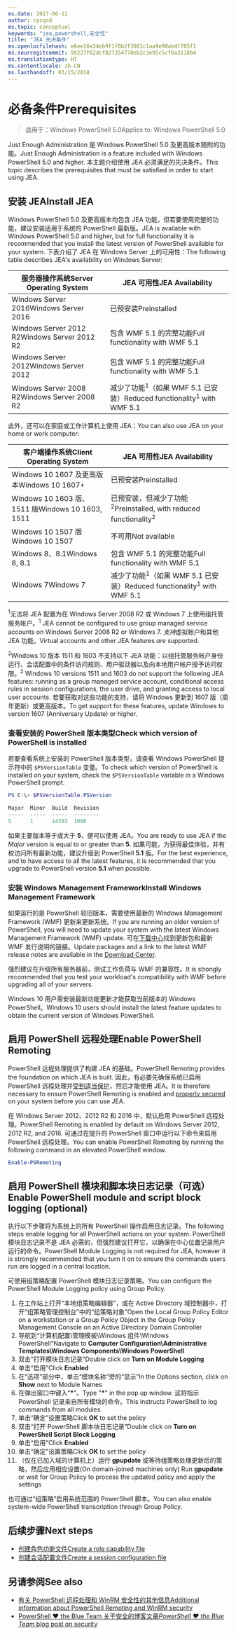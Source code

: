 ```yaml
---
ms.date: 2017-06-12
author: rpsqrd
ms.topic: conceptual
keywords: "jea,powershell,安全性"
title: "JEA 先决条件"
ms.openlocfilehash: e6ee16e34eb9f1f0b2f3601c1aa9e90ab4f785f1
ms.sourcegitcommit: 99227f62dcf827354770eb2c3e95c5cf6a3118b4
ms.translationtype: HT
ms.contentlocale: zh-CN
ms.lasthandoff: 03/15/2018
---
```

# <a name="prerequisites"></a><span data-ttu-id="a06d8-103">必备条件</span><span class="sxs-lookup"><span data-stu-id="a06d8-103">Prerequisites</span></span>

> <span data-ttu-id="a06d8-104">适用于：Windows PowerShell 5.0</span><span class="sxs-lookup"><span data-stu-id="a06d8-104">Applies to: Windows PowerShell 5.0</span></span>

<span data-ttu-id="a06d8-105">Just Enough Administration 是 Windows PowerShell 5.0 及更高版本随附的功能。</span><span class="sxs-lookup"><span data-stu-id="a06d8-105">Just Enough Administration is a feature included with Windows PowerShell 5.0 and higher.</span></span>
<span data-ttu-id="a06d8-106">本主题介绍使用 JEA 必须满足的先决条件。</span><span class="sxs-lookup"><span data-stu-id="a06d8-106">This topic describes the prerequisites that must be satisfied in order to start using JEA.</span></span>

## <a name="install-jea"></a><span data-ttu-id="a06d8-107">安装 JEA</span><span class="sxs-lookup"><span data-stu-id="a06d8-107">Install JEA</span></span>

<span data-ttu-id="a06d8-108">Windows PowerShell 5.0 及更高版本均包含 JEA 功能，但若要使用完整的功能，建议安装适用于系统的 PowerShell 最新版。</span><span class="sxs-lookup"><span data-stu-id="a06d8-108">JEA is available with Windows PowerShell 5.0 and higher, but for full functionality it is recommended that you install the latest version of PowerShell available for your system.</span></span>
<span data-ttu-id="a06d8-109">下表介绍了 JEA 在 Windows Server 上的可用性：</span><span class="sxs-lookup"><span data-stu-id="a06d8-109">The following table describes JEA's availability on Windows Server:</span></span>

<span data-ttu-id="a06d8-110">服务器操作系统</span><span class="sxs-lookup"><span data-stu-id="a06d8-110">Server Operating System</span></span>   | <span data-ttu-id="a06d8-111">JEA 可用性</span><span class="sxs-lookup"><span data-stu-id="a06d8-111">JEA Availability</span></span>
--------------------------|--------------------------------
<span data-ttu-id="a06d8-112">Windows Server 2016</span><span class="sxs-lookup"><span data-stu-id="a06d8-112">Windows Server 2016</span></span>       | <span data-ttu-id="a06d8-113">已预安装</span><span class="sxs-lookup"><span data-stu-id="a06d8-113">Preinstalled</span></span>
<span data-ttu-id="a06d8-114">Windows Server 2012 R2</span><span class="sxs-lookup"><span data-stu-id="a06d8-114">Windows Server 2012 R2</span></span>    | <span data-ttu-id="a06d8-115">包含 WMF 5.1 的完整功能</span><span class="sxs-lookup"><span data-stu-id="a06d8-115">Full functionality with WMF 5.1</span></span>
<span data-ttu-id="a06d8-116">Windows Server 2012</span><span class="sxs-lookup"><span data-stu-id="a06d8-116">Windows Server 2012</span></span>       | <span data-ttu-id="a06d8-117">包含 WMF 5.1 的完整功能</span><span class="sxs-lookup"><span data-stu-id="a06d8-117">Full functionality with WMF 5.1</span></span>
<span data-ttu-id="a06d8-118">Windows Server 2008 R2</span><span class="sxs-lookup"><span data-stu-id="a06d8-118">Windows Server 2008 R2</span></span>    | <span data-ttu-id="a06d8-119">减少了功能<sup>1</sup>（如果 WMF 5.1 已安装）</span><span class="sxs-lookup"><span data-stu-id="a06d8-119">Reduced functionality<sup>1</sup> with WMF 5.1</span></span>

<span data-ttu-id="a06d8-120">此外，还可以在家庭或工作计算机上使用 JEA：</span><span class="sxs-lookup"><span data-stu-id="a06d8-120">You can also use JEA on your home or work computer:</span></span>

<span data-ttu-id="a06d8-121">客户端操作系统</span><span class="sxs-lookup"><span data-stu-id="a06d8-121">Client Operating System</span></span>   | <span data-ttu-id="a06d8-122">JEA 可用性</span><span class="sxs-lookup"><span data-stu-id="a06d8-122">JEA Availability</span></span>
--------------------------|-----------------------------------------------------
<span data-ttu-id="a06d8-123">Windows 10 1607 及更高版本</span><span class="sxs-lookup"><span data-stu-id="a06d8-123">Windows 10 1607+</span></span>          | <span data-ttu-id="a06d8-124">已预安装</span><span class="sxs-lookup"><span data-stu-id="a06d8-124">Preinstalled</span></span>
<span data-ttu-id="a06d8-125">Windows 10 1603 版、1511 版</span><span class="sxs-lookup"><span data-stu-id="a06d8-125">Windows 10 1603, 1511</span></span>     | <span data-ttu-id="a06d8-126">已预安装，但减少了功能<sup>2</sup></span><span class="sxs-lookup"><span data-stu-id="a06d8-126">Preinstalled, with reduced functionality<sup>2</sup></span></span>
<span data-ttu-id="a06d8-127">Windows 10 1507 版</span><span class="sxs-lookup"><span data-stu-id="a06d8-127">Windows 10 1507</span></span>           | <span data-ttu-id="a06d8-128">不可用</span><span class="sxs-lookup"><span data-stu-id="a06d8-128">Not available</span></span>
<span data-ttu-id="a06d8-129">Windows 8、8.1</span><span class="sxs-lookup"><span data-stu-id="a06d8-129">Windows 8, 8.1</span></span>            | <span data-ttu-id="a06d8-130">包含 WMF 5.1 的完整功能</span><span class="sxs-lookup"><span data-stu-id="a06d8-130">Full functionality with WMF 5.1</span></span>
<span data-ttu-id="a06d8-131">Windows 7</span><span class="sxs-lookup"><span data-stu-id="a06d8-131">Windows 7</span></span>                 | <span data-ttu-id="a06d8-132">减少了功能<sup>1</sup>（如果 WMF 5.1 已安装）</span><span class="sxs-lookup"><span data-stu-id="a06d8-132">Reduced functionality<sup>1</sup> with WMF 5.1</span></span>

<span data-ttu-id="a06d8-133"><sup>1</sup>无法将 JEA 配置为在 Windows Server 2008 R2 或 Windows 7 上使用组托管服务帐户。</span><span class="sxs-lookup"><span data-stu-id="a06d8-133"><sup>1</sup> JEA cannot be configured to use group managed service accounts on Windows Server 2008 R2 or Windows 7.</span></span>
<span data-ttu-id="a06d8-134">*支持*虚拟帐户和其他 JEA 功能。</span><span class="sxs-lookup"><span data-stu-id="a06d8-134">Virtual accounts and other JEA features *are* supported.</span></span>

<span data-ttu-id="a06d8-135"><sup>2</sup>Windows 10 版本 1511 和 1603 不支持以下 JEA 功能：以组托管服务帐户身份运行、会话配置中的条件访问规则、用户驱动器以及向本地用户帐户授予访问权限。</span><span class="sxs-lookup"><span data-stu-id="a06d8-135"><sup>2</sup> Windows 10 versions 1511 and 1603 do not support the following JEA features: running as a group managed service account, conditional access rules in session configurations, the user drive, and granting access to local user accounts.</span></span>
<span data-ttu-id="a06d8-136">若要获取对这些功能的支持，请将 Windows 更新到 1607 版（周年更新）或更高版本。</span><span class="sxs-lookup"><span data-stu-id="a06d8-136">To get support for these features, update Windows to version 1607 (Anniversary Update) or higher.</span></span>

### <a name="check-which-version-of-powershell-is-installed"></a><span data-ttu-id="a06d8-137">查看安装的 PowerShell 版本类型</span><span class="sxs-lookup"><span data-stu-id="a06d8-137">Check which version of PowerShell is installed</span></span>

<span data-ttu-id="a06d8-138">若要查看系统上安装的 PowerShell 版本类型，请查看 Windows PowerShell 提示符中的 `$PSVersionTable` 变量。</span><span class="sxs-lookup"><span data-stu-id="a06d8-138">To check which version of PowerShell is installed on your system, check the `$PSVersionTable` variable in a Windows PowerShell prompt.</span></span>

```powershell
PS C:\> $PSVersionTable.PSVersion

Major  Minor  Build  Revision
-----  -----  -----  --------
5      1      14393  1000
```

<span data-ttu-id="a06d8-139">如果主要版本等于或大于 **5**，便可以使用 JEA。</span><span class="sxs-lookup"><span data-stu-id="a06d8-139">You are ready to use JEA if the *Major* version is equal to or greater than **5**.</span></span>
<span data-ttu-id="a06d8-140">如果可能，为获得最佳体验，并有权访问所有最新功能，建议升级到 PowerShell **5.1** 版。</span><span class="sxs-lookup"><span data-stu-id="a06d8-140">For the best experience, and to have access to all the latest features, it is recommended that you upgrade to PowerShell version **5.1** when possible.</span></span>

### <a name="install-windows-management-framework"></a><span data-ttu-id="a06d8-141">安装 Windows Management Framework</span><span class="sxs-lookup"><span data-stu-id="a06d8-141">Install Windows Management Framework</span></span>

<span data-ttu-id="a06d8-142">如果运行的是 PowerShell 较旧版本，需要使用最新的 Windows Management Framework (WMF) 更新来更新系统。</span><span class="sxs-lookup"><span data-stu-id="a06d8-142">If you are running an older version of PowerShell, you will need to update your system with the latest Windows Management Framework (WMF) update.</span></span>
<span data-ttu-id="a06d8-143">可在[下载中心](https://aka.ms/WMF5)找到更新包和最新 WMF 发行说明的链接。</span><span class="sxs-lookup"><span data-stu-id="a06d8-143">Update packages and a link to the latest WMF release notes are available in the [Download Center](https://aka.ms/WMF5).</span></span>

<span data-ttu-id="a06d8-144">强烈建议在升级所有服务器前，测试工作负荷与 WMF 的兼容性。</span><span class="sxs-lookup"><span data-stu-id="a06d8-144">It is strongly recommended that you test your workload's compatibility with WMF before upgrading all of your servers.</span></span>

<span data-ttu-id="a06d8-145">Windows 10 用户需安装最新功能更新才能获取当前版本的 Windows PowerShell。</span><span class="sxs-lookup"><span data-stu-id="a06d8-145">Windows 10 users should install the latest feature updates to obtain the current version of Windows PowerShell.</span></span>

## <a name="enable-powershell-remoting"></a><span data-ttu-id="a06d8-146">启用 PowerShell 远程处理</span><span class="sxs-lookup"><span data-stu-id="a06d8-146">Enable PowerShell Remoting</span></span>

<span data-ttu-id="a06d8-147">PowerShell 远程处理提供了构建 JEA 的基础。</span><span class="sxs-lookup"><span data-stu-id="a06d8-147">PowerShell Remoting provides the foundation on which JEA is built.</span></span>
<span data-ttu-id="a06d8-148">因此，有必要先确保系统已启用 PowerShell 远程处理并[受到适当保护](https://msdn.microsoft.com/powershell/scripting/setup/winrmsecurity)，然后才能使用 JEA。</span><span class="sxs-lookup"><span data-stu-id="a06d8-148">It is therefore necessary to ensure PowerShell Remoting is enabled and [properly secured](https://msdn.microsoft.com/powershell/scripting/setup/winrmsecurity) on your system before you can use JEA.</span></span>

<span data-ttu-id="a06d8-149">在 Windows Server 2012、2012 R2 和 2016 中，默认启用 PowerShell 远程处理。</span><span class="sxs-lookup"><span data-stu-id="a06d8-149">PowerShell Remoting is enabled by default on Windows Server 2012, 2012 R2, and 2016.</span></span>
<span data-ttu-id="a06d8-150">可通过在提升的 PowerShell 窗口中运行以下命令来启用 PowerShell 远程处理。</span><span class="sxs-lookup"><span data-stu-id="a06d8-150">You can enable PowerShell Remoting by running the following command in an elevated PowerShell window.</span></span>

```powershell
Enable-PSRemoting
```

## <a name="enable-powershell-module-and-script-block-logging-optional"></a><span data-ttu-id="a06d8-151">启用 PowerShell 模块和脚本块日志记录（可选）</span><span class="sxs-lookup"><span data-stu-id="a06d8-151">Enable PowerShell module and script block logging (optional)</span></span>

<span data-ttu-id="a06d8-152">执行以下步骤将为系统上的所有 PowerShell 操作启用日志记录。</span><span class="sxs-lookup"><span data-stu-id="a06d8-152">The following steps enable logging for all PowerShell actions on your system.</span></span>
<span data-ttu-id="a06d8-153">PowerShell 模块日志记录不是 JEA 必需的，但强烈建议打开它，以确保在中心位置记录用户运行的命令。</span><span class="sxs-lookup"><span data-stu-id="a06d8-153">PowerShell Module Logging is not required for JEA, however it is strongly recommended that you turn it on to ensure the commands users run are logged in a central location.</span></span>

<span data-ttu-id="a06d8-154">可使用组策略配置 PowerShell 模块日志记录策略。</span><span class="sxs-lookup"><span data-stu-id="a06d8-154">You can configure the PowerShell Module Logging policy using Group Policy.</span></span>

1. <span data-ttu-id="a06d8-155">在工作站上打开“本地组策略编辑器”，或在 Active Directory 域控制器中，打开“组策略管理控制台”中的“组策略对象”</span><span class="sxs-lookup"><span data-stu-id="a06d8-155">Open the Local Group Policy Editor on a workstation or a Group Policy Object in the Group Policy Management Console on an Active Directory Domain Controller</span></span>
2. <span data-ttu-id="a06d8-156">导航到“计算机配置\\管理模板\\Windows 组件\\Windows PowerShell”</span><span class="sxs-lookup"><span data-stu-id="a06d8-156">Navigate to **Computer Configuration\\Administrative Templates\\Windows Components\\Windows PowerShell**</span></span>
3. <span data-ttu-id="a06d8-157">双击“打开模块日志记录”</span><span class="sxs-lookup"><span data-stu-id="a06d8-157">Double click on **Turn on Module Logging**</span></span>
4. <span data-ttu-id="a06d8-158">单击“启用”</span><span class="sxs-lookup"><span data-stu-id="a06d8-158">Click **Enabled**</span></span>
5. <span data-ttu-id="a06d8-159">在“选项”部分中，单击“模块名称”旁的“显示”</span><span class="sxs-lookup"><span data-stu-id="a06d8-159">In the Options section, click on **Show** next to Module Names</span></span>
6. <span data-ttu-id="a06d8-160">在弹出窗口中键入“**\***”。</span><span class="sxs-lookup"><span data-stu-id="a06d8-160">Type "**\***" in the pop up window.</span></span> <span data-ttu-id="a06d8-161">这将指示 PowerShell 记录来自所有模块的命令。</span><span class="sxs-lookup"><span data-stu-id="a06d8-161">This instructs PowerShell to log commands from all modules.</span></span>
7. <span data-ttu-id="a06d8-162">单击“确定”设置策略</span><span class="sxs-lookup"><span data-stu-id="a06d8-162">Click **OK** to set the policy</span></span>
8. <span data-ttu-id="a06d8-163">双击“打开 PowerShell 脚本块日志记录”</span><span class="sxs-lookup"><span data-stu-id="a06d8-163">Double click on **Turn on PowerShell Script Block Logging**</span></span>
9. <span data-ttu-id="a06d8-164">单击“启用”</span><span class="sxs-lookup"><span data-stu-id="a06d8-164">Click **Enabled**</span></span>
10. <span data-ttu-id="a06d8-165">单击“确定”设置策略</span><span class="sxs-lookup"><span data-stu-id="a06d8-165">Click **OK** to set the policy</span></span>
11. <span data-ttu-id="a06d8-166">（仅在已加入域的计算机上）运行 **gpupdate** 或等待组策略处理更新后的策略，然后应用相应设置</span><span class="sxs-lookup"><span data-stu-id="a06d8-166">(On domain-joined machines only) Run **gpupdate** or wait for Group Policy to process the updated policy and apply the settings</span></span>

<span data-ttu-id="a06d8-167">也可通过“组策略”启用系统范围的 PowerShell 脚本。</span><span class="sxs-lookup"><span data-stu-id="a06d8-167">You can also enable system-wide PowerShell transcription through Group Policy.</span></span>

## <a name="next-steps"></a><span data-ttu-id="a06d8-168">后续步骤</span><span class="sxs-lookup"><span data-stu-id="a06d8-168">Next steps</span></span>

- [<span data-ttu-id="a06d8-169">创建角色功能文件</span><span class="sxs-lookup"><span data-stu-id="a06d8-169">Create a role capability file</span></span>](role-capabilities.md)
- [<span data-ttu-id="a06d8-170">创建会话配置文件</span><span class="sxs-lookup"><span data-stu-id="a06d8-170">Create a session configuration file</span></span>](session-configurations.md)

## <a name="see-also"></a><span data-ttu-id="a06d8-171">另请参阅</span><span class="sxs-lookup"><span data-stu-id="a06d8-171">See also</span></span>

- [<span data-ttu-id="a06d8-172">有关 PowerShell 远程处理和 WinRM 安全性的其他信息</span><span class="sxs-lookup"><span data-stu-id="a06d8-172">Additional information about PowerShell Remoting and WinRM security</span></span>](https://msdn.microsoft.com/powershell/scripting/setup/winrmsecurity)
- [<span data-ttu-id="a06d8-173">PowerShell ♥ the Blue Team 关于安全的博客文章</span><span class="sxs-lookup"><span data-stu-id="a06d8-173">*PowerShell ♥ the Blue Team* blog post on security</span></span>](https://blogs.msdn.microsoft.com/powershell/2015/06/09/powershell-the-blue-team/)

